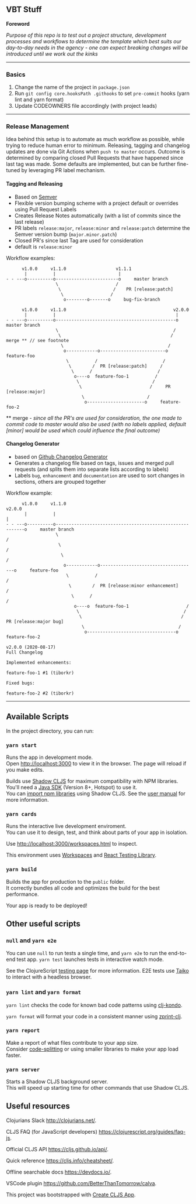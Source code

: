 ## VBT Stuff

**Foreword** 

_Purpose of this repo is to test out a project structure, development processes and workflows to determine the template which best suits our day-to-day needs in the agency - one can expect breaking changes will be introduced until we work out the kinks_

---
### Basics
1. Change the name of the project in `package.json`
2. Run `git config core.hooksPath .githooks` to set `pre-commit` hooks (yarn lint and yarn format)
3. Update CODEOWNERS file accordingly (with project leads)

---

### Release Management

Idea behind this setup is to automate as much workflow as possible, while trying to reduce human error to minimum.
Releasing, tagging and changelog updates are done via Git Actions when `push to master` occurs. Outcome is determined
by comparing closed Pull Requests that have happened since last tag was made. Some defaults are implemented, but can
be further fine-tuned by leveraging PR label mechanism.

#### Tagging and Releasing
 * Based on [Semver](http://semver.org/)
 * Flexible version bumping scheme with a project default or overrides using Pull Request Labels
 * Creates Release Notes automatically (with a list of commits since the last release)
 * PR labels `release:major`, `release:minor` and `release:patch` determine the Semver version bump (`major.minor.patch`)
 * Closed PR's since last Tag are used for consideration
 * default is `release:minor`

 Workflow examples:

 ```
       v1.0.0     v1.1.0                   v1.1.1
        |          |                        |
 - - ---o----------o------------------------o     master branch
                    \                      /
                     \                    /    PR [release:patch]
                      \                  /
                       o--------o-------o     bug-fix-branch
```

 ```
       v1.0.0     v1.1.0                                         v2.0.0
        |          |                                              |
 - - ---o----------o----------------------------------------------o     master branch
                    \                                            /
                     \                                          /     merge ** // see footnote
                      \                                        /
                       o------------o-------------------------o     feature-foo
                        \          /                         /
                         \        /  PR [release:patch]     /
                          \      /                         /
                           o----o  feature-foo-1          /
                            \                            /
                             \                          /     PR [release:major]
                              \                        /
                               o----------------------o     feature-foo-2
```
** merge - _since all the PR's are used for consideration, the one made to commit code to master would also be used (with no labels applied, default [minor] would be used which could influence the final outcome)_

 
#### Changelog Generator
 * based on [Github Changelog Generator](https://github.com/github-changelog-generator/github-changelog-generator)
 * Generates a changelog file based on tags, issues and merged pull requests (and splits them into separate lists according to labels)
 * Labels `bug`, `enhancement` and `documentation` are used to sort changes in sections, others are grouped together

Workflow example:
 ```
       v1.0.0     v1.1.0                                                     v2.0.0
        |          |                                                          |
 - - ---o----------o----------------------------------------------------------o     master branch
                    \                                                        /
                     \                                                      /
                      \                                                    /
                       o------------o-------------------------------------o     feature-foo
                        \          /                                     /
                         \        /  PR [release:minor enhancement]     /
                          \      /                                     /
                           o----o  feature-foo-1                      /
                            \                                        /
                             \                                      /     PR [release:major bug]
                              \                                    /
                               o----------------------------------o     feature-foo-2
``` 

```
v2.0.0 (2020-08-17)
Full Changelog

Implemented enhancements:

feature-foo-1 #1 (tiborkr)

Fixed bugs:

feature-foo-2 #2 (tiborkr)
```

---

## Available Scripts

In the project directory, you can run:

### `yarn start`

Runs the app in development mode.<br>
Open [http://localhost:3000](http://localhost:3000) to view it in the browser.
The page will reload if you make edits.

Builds use [Shadow CLJS](https://github.com/thheller/shadow-cljs) for maximum compatibility with NPM libraries. You'll need a [Java SDK](https://adoptopenjdk.net/) (Version 8+, Hotspot) to use it. <br>
You can [import npm libraries](https://shadow-cljs.github.io/docs/UsersGuide.html#js-deps) using Shadow CLJS. See the [user manual](https://shadow-cljs.github.io/docs/UsersGuide.html) for more information.

### `yarn cards`

Runs the interactive live development enviroment.<br>
You can use it to design, test, and think about parts of your app in isolation.

Use [http://localhost:3000/workspaces.html](http://localhost:3000/workspaces.html) to inspect.

This environment uses [Workspaces](https://github.com/nubank/workspaces) and [React Testing Library](https://testing-library.com/docs/react-testing-library/intro).

### `yarn build`

Builds the app for production to the `public` folder.<br>
It correctly bundles all code and optimizes the build for the best performance.

Your app is ready to be deployed!

## Other useful scripts

### `null` and `yarn e2e`

You can use `null` to run tests a single time, and `yarn e2e` to run the end-to-end test app.
`yarn test` launches tests in interactive watch mode.<br>

See the ClojureScript [testing page](https://clojurescript.org/tools/testing) for more information. E2E tests use [Taiko](https://github.com/getgauge/taiko) to interact with a headless browser.

### `yarn lint` and `yarn format`

`yarn lint` checks the code for known bad code patterns using [clj-kondo](https://github.com/borkdude/clj-kondo).

`yarn format` will format your code in a consistent manner using [zprint-clj](https://github.com/clj-commons/zprint-clj).

### `yarn report`

Make a report of what files contribute to your app size.<br>
Consider [code-splitting](https://code.thheller.com/blog/shadow-cljs/2019/03/03/code-splitting-clojurescript.html) or using smaller libraries to make your app load faster.

### `yarn server`

Starts a Shadow CLJS background server.<br>
This will speed up starting time for other commands that use Shadow CLJS.

## Useful resources

Clojurians Slack http://clojurians.net/.

CLJS FAQ (for JavaScript developers) https://clojurescript.org/guides/faq-js.

Official CLJS API https://cljs.github.io/api/.

Quick reference https://cljs.info/cheatsheet/.

Offline searchable docs https://devdocs.io/.

VSCode plugin https://github.com/BetterThanTomorrow/calva.

This project was bootstrapped with [Create CLJS App](https://github.com/filipesilva/create-cljs-app).

